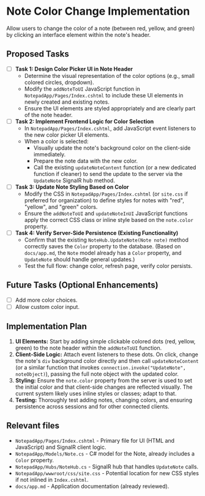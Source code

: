 # Note Color Change Implementation

Allow users to change the color of a note (between red, yellow, and green) by clicking an interface element within the note's header.

## Proposed Tasks
- [ ] **Task 1: Design Color Picker UI in Note Header**
    -   Determine the visual representation of the color options (e.g., small colored circles, dropdown).
    -   Modify the `addNoteToUI` JavaScript function in `NotepadApp/Pages/Index.cshtml` to include these UI elements in newly created and existing notes.
    -   Ensure the UI elements are styled appropriately and are clearly part of the note header.
- [ ] **Task 2: Implement Frontend Logic for Color Selection**
    -   In `NotepadApp/Pages/Index.cshtml`, add JavaScript event listeners to the new color picker UI elements.
    -   When a color is selected:
        -   Visually update the note's background color on the client-side immediately.
        -   Prepare the note data with the new color.
        -   Call the existing `updateNoteContent` function (or a new dedicated function if cleaner) to send the update to the server via the `UpdateNote` SignalR hub method.
- [ ] **Task 3: Update Note Styling Based on Color**
    -   Modify the CSS in `NotepadApp/Pages/Index.cshtml` (or `site.css` if preferred for organization) to define styles for notes with "red", "yellow", and "green" colors.
    -   Ensure the `addNoteToUI` and `updateNoteInUI` JavaScript functions apply the correct CSS class or inline style based on the `note.color` property.
- [ ] **Task 4: Verify Server-Side Persistence (Existing Functionality)**
    -   Confirm that the existing `NoteHub.UpdateNote(Note note)` method correctly saves the `Color` property to the database. (Based on `docs/app.md`, the `Note` model already has a `Color` property, and `UpdateNote` should handle general updates.)
    -   Test the full flow: change color, refresh page, verify color persists.

## Future Tasks (Optional Enhancements)
- [ ] Add more color choices.
- [ ] Allow custom color input.

## Implementation Plan

1.  **UI Elements:** Start by adding simple clickable colored dots (red, yellow, green) to the note header within the `addNoteToUI` function.
2.  **Client-Side Logic:** Attach event listeners to these dots. On click, change the note's `div` background color directly and then call `updateNoteContent` (or a similar function that invokes `connection.invoke("UpdateNote", noteObject)`), passing the full note object with the updated color.
3.  **Styling:** Ensure the `note.color` property from the server is used to set the initial color and that client-side changes are reflected visually. The current system likely uses inline styles or classes; adapt to that.
4.  **Testing:** Thoroughly test adding notes, changing colors, and ensuring persistence across sessions and for other connected clients.

## Relevant files

-   `NotepadApp/Pages/Index.cshtml` - Primary file for UI (HTML and JavaScript) and SignalR client logic.
-   `NotepadApp/Models/Note.cs` - C# model for the Note, already includes a `Color` property.
-   `NotepadApp/Hubs/NoteHub.cs` - SignalR hub that handles `UpdateNote` calls.
-   `NotepadApp/wwwroot/css/site.css` - Potential location for new CSS styles if not inlined in `Index.cshtml`.
-   `docs/app.md` - Application documentation (already reviewed). 